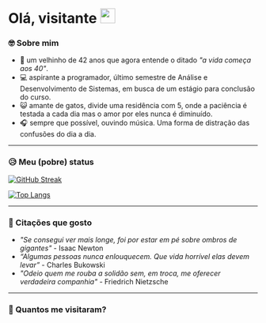 <h1>
    Olá, visitante <img src="https://media.giphy.com/media/hvRJCLFzcasrR4ia7z/giphy.gif" width="30px"/>
</h1>

### :nerd_face: Sobre mim

- 👴 um velhinho de 42 anos que agora entende o ditado _"a vida começa aos 40"_.
- 💻 aspirante a programador, último semestre de Análise e Desenvolvimento de Sistemas, em busca de um estágio para conclusão do curso.
- 😺 amante de gatos, divide uma residência com 5, onde a paciência é testada a cada dia mas o amor por eles nunca é diminuído.
- 🎧 sempre que possível, ouvindo música. Uma forma de distração das confusões do dia a dia.

---

### :disappointed_relieved: Meu (pobre) status
[![GitHub Streak](http://github-readme-streak-stats.herokuapp.com?user=cmsilveira&theme=dark&background=000000)](https://git.io/streak-stats)

[![Top Langs](https://github-readme-stats.vercel.app/api/top-langs/?username=cmsilveira&layout=compact&theme=vision-friendly-dark)](https://github.com/anuraghazra/github-readme-stats)

---

### :thought_balloon: Citações que gosto
- _"Se consegui ver mais longe, foi por estar em pé sobre ombros de gigantes"_ - Isaac Newton
- _“Algumas pessoas nunca enlouquecem. Que vida horrível elas devem levar”_ - Charles Bukowski
- _"Odeio quem me rouba a solidão sem, em troca, me oferecer verdadeira companhia"_ - Friedrich Nietzsche

---

### :passport_control: Quantos me visitaram?
<img src="https://komarev.com/ghpvc/?username=cmsilveira&style=flat-square&color=blue" alt=""/>
